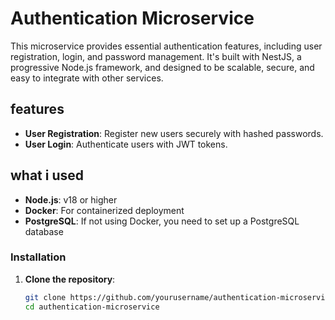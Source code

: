 # Authentication Microservice

This microservice provides essential authentication features, including user registration, login, and password management. It's built with NestJS, a progressive Node.js framework, and designed to be scalable, secure, and easy to integrate with other services.

## features

- **User Registration**: Register new users securely with hashed passwords.
- **User Login**: Authenticate users with JWT tokens.

## what i used

- **Node.js**: v18 or higher
- **Docker**: For containerized deployment
- **PostgreSQL**: If not using Docker, you need to set up a PostgreSQL database

### Installation

1. **Clone the repository**:

   ```bash
   git clone https://github.com/yourusername/authentication-microservice.git
   cd authentication-microservice
   ```
